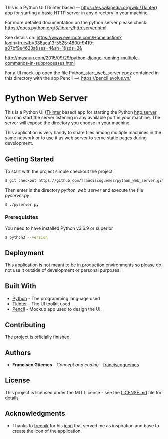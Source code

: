 This is a Python UI (Tkinter based -- https://es.wikipedia.org/wiki/Tkinter) app for starting a basic HTTP server in any directory in your machine.



For more detailed documentation on the python server please check: https://docs.python.org/3/library/http.server.html


See details on:
	https://www.evernote.com/Home.action?login=true#b=338aca13-5525-4800-9419-a07bf9e4623a&ses=4&sh=1&sds=2&




http://masnun.com/2015/09/29/python-django-running-multiple-commands-in-subprocesses.html

For a UI mock-up open the file Python_start_web_server.epgz contained in this directory with the app Pencil --> https://pencil.evolus.vn/



# Python Web Server

This is a Python UI ([Tkinter](https://es.wikipedia.org/wiki/Tkinter) based) app for starting the Python [http.server](https://docs.python.org/3/library/http.server.html). 
You can start the server listening in any available port in your machine. The server will expose the directory you choose in your machine. 

This application is very handy to share files among multiple machines in the same network or to use it as web server to serve static pages during development. 

## Getting Started

To start with the project simple checkout the project:
```bash
$ git checkout https://github.com/franciscoguemes/python_web_server.git
```

Then enter in the directory _python_web_server_ and execute the file _pyserver.py_
```bash
$ ./pyserver.py
```

### Prerequisites

You need to have installed Python v3.6.9 or superior

```bash
$ python3 --version
```

## Deployment

This application is not meant to be in production environments so please do not use it outside of development or personal purposes.

## Built With

* [Python](https://www.python.org/downloads/release/python-369/) - The programming language used
* [Tkinter](https://docs.python.org/3.6/library/tkinter.html) - The UI toolkit used
* [Pencil](https://pencil.evolus.vn/) - Mockup app used to design the UI.

## Contributing

The project is officially finished.

## Authors

* **Francisco Güemes** - *Concept and coding* - [franciscoguemes](https://github.com/franciscoguemes)

## License

This project is licensed under the MIT License - see the [LICENSE.md](LICENSE.md) file for details

## Acknowledgments

* Thanks to [freepik]("https://www.flaticon.com/authors/freepik") for his [icon](https://www.flaticon.com/free-icon/server-cloud_31988) that served me as inspiration
and base to create the icon of the application. 






